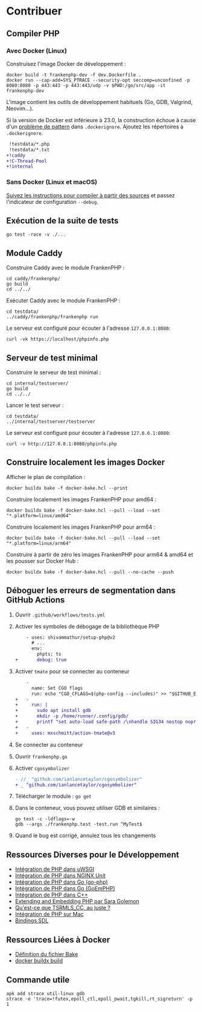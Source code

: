 # Contribuer

## Compiler PHP

### Avec Docker (Linux)

Construisez l'image Docker de développement :

```console
docker build -t frankenphp-dev -f dev.Dockerfile .
docker run --cap-add=SYS_PTRACE --security-opt seccomp=unconfined -p 8080:8080 -p 443:443 -p 443:443/udp -v $PWD:/go/src/app -it frankenphp-dev
```

L'image contient les outils de développement habituels (Go, GDB, Valgrind, Neovim...).

Si la version de Docker est inférieure à 23.0, la construction échoue à cause d'un [problème de pattern](https://github.com/moby/moby/pull/42676) dans `.dockerignore`. Ajoutez les répertoires à `.dockerignore`.

```patch
 !testdata/*.php
 !testdata/*.txt
+!caddy
+!C-Thread-Pool
+!internal
```

### Sans Docker (Linux et macOS)

[Suivez les instructions pour compiler à partir des sources](compile.md) et passez l'indicateur de configuration `--debug`.

## Exécution de la suite de tests

```console
go test -race -v ./...
```

## Module Caddy

Construire Caddy avec le module FrankenPHP :

```console
cd caddy/frankenphp/
go build
cd ../../
```

Exécuter Caddy avec le module FrankenPHP :

```console
cd testdata/
../caddy/frankenphp/frankenphp run
```

Le serveur est configuré pour écouter à l'adresse `127.0.0.1:8080`:

```console
curl -vk https://localhost/phpinfo.php
```

## Serveur de test minimal

Construire le serveur de test minimal :

```console
cd internal/testserver/
go build
cd ../../
```

Lancer le test serveur :

```console
cd testdata/
../internal/testserver/testserver
```

Le serveur est configuré pour écouter à l'adresse `127.0.0.1:8080`:

```console
curl -v http://127.0.0.1:8080/phpinfo.php
```

## Construire localement les images Docker

Afficher le plan de compilation :

```console
docker buildx bake -f docker-bake.hcl --print
```

Construire localement les images FrankenPHP pour amd64 :

```console
docker buildx bake -f docker-bake.hcl --pull --load --set "*.platform=linux/amd64"
```

Construire localement les images FrankenPHP pour arm64 :

```console
docker buildx bake -f docker-bake.hcl --pull --load --set "*.platform=linux/arm64"
```

Construire à partir de zéro les images FrankenPHP pour arm64 & amd64 et les pousser sur Docker Hub :

```console
docker buildx bake -f docker-bake.hcl --pull --no-cache --push
```

## Déboguer les erreurs de segmentation dans GitHub Actions

1. Ouvrir `.github/workflows/tests.yml`
2. Activer les symboles de débogage de la bibliothèque PHP

    ```patch
        - uses: shivammathur/setup-php@v2
          # ...
          env:
            phpts: ts
    +       debug: true
    ```

3. Activer `tmate` pour se connecter au conteneur

    ```patch
        -
          name: Set CGO flags
          run: echo "CGO_CFLAGS=$(php-config --includes)" >> "$GITHUB_ENV"
    +   -
    +     run: |
    +       sudo apt install gdb
    +       mkdir -p /home/runner/.config/gdb/
    +       printf "set auto-load safe-path /\nhandle SIG34 nostop noprint pass" > /home/runner/.config/gdb/gdbinit
    +   -
    +     uses: mxschmitt/action-tmate@v3
    ```

4. Se connecter au conteneur
5. Ouvrir `frankenphp.go`
6. Activer `cgosymbolizer`

    ```patch
    - //_ "github.com/ianlancetaylor/cgosymbolizer"
    + _ "github.com/ianlancetaylor/cgosymbolizer"
    ```

7. Télécharger le module : `go get`
8. Dans le conteneur, vous pouvez utiliser GDB et similaires :

    ```console
    go test -c -ldflags=-w
    gdb --args ./frankenphp.test -test.run ^MyTest$
    ```

9. Quand le bug est corrigé, annulez tous les changements

## Ressources Diverses pour le Développement

* [Intégration de PHP dans uWSGI](https://github.com/unbit/uwsgi/blob/master/plugins/php/php_plugin.c)
* [Intégration de PHP dans NGINX Unit](https://github.com/nginx/unit/blob/master/src/nxt_php_sapi.c)
* [Intégration de PHP dans Go (go-php)](https://github.com/deuill/go-php)
* [Intégration de PHP dans Go (GoEmPHP)](https://github.com/mikespook/goemphp)
* [Intégration de PHP dans C++](https://gist.github.com/paresy/3cbd4c6a469511ac7479aa0e7c42fea7)
* [Extending and Embedding PHP par Sara Golemon](https://books.google.fr/books?id=zMbGvK17_tYC&pg=PA254&lpg=PA254#v=onepage&q&f=false)
* [Qu'est-ce que TSRMLS_CC, au juste ?](http://blog.golemon.com/2006/06/what-heck-is-tsrmlscc-anyway.html)
* [Intégration de PHP sur Mac](https://gist.github.com/jonnywang/61427ffc0e8dde74fff40f479d147db4)
* [Bindings SDL](https://pkg.go.dev/github.com/veandco/go-sdl2@v0.4.21/sdl#Main)

## Ressources Liées à Docker

* [Définition du fichier Bake](https://docs.docker.com/build/customize/bake/file-definition/)
* [docker buildx build](https://docs.docker.com/engine/reference/commandline/buildx_build/)

## Commande utile

```console
apk add strace util-linux gdb
strace -e 'trace=!futex,epoll_ctl,epoll_pwait,tgkill,rt_sigreturn' -p 1
```
